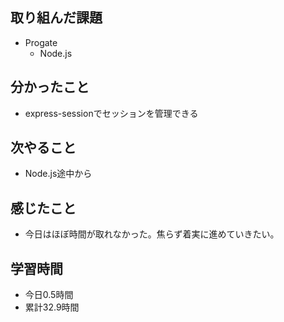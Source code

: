 ## 取り組んだ課題
- Progate
  - Node.js
## 分かったこと
  - express-sessionでセッションを管理できる
## 次やること
- Node.js途中から
## 感じたこと
- 今日はほぼ時間が取れなかった。焦らず着実に進めていきたい。
## 学習時間
- 今日0.5時間
- 累計32.9時間